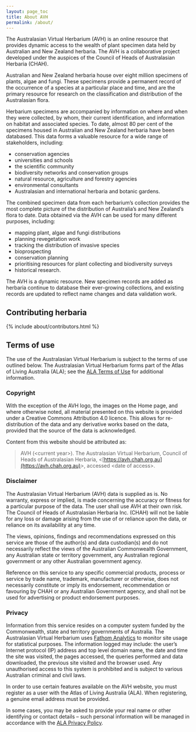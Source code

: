 ```yaml
---
layout: page_toc
title: About AVH
permalink: /about/
---
```


The Australasian Virtual Herbarium (AVH) is an online resource that provides
dynamic access to the wealth of plant specimen data held by Australian and New
Zealand herbaria. The AVH is a collaborative project developed under the
auspices of the Council of Heads of Australasian Herbaria (CHAH).

Australian and New Zealand herbaria house over eight million specimens of
plants, algae and fungi. These specimens provide a permanent record of the
occurrence of a species at a particular place and time, and are the primary
resource for research on the classification and distribution of the Australasian
flora.

Herbarium specimens are accompanied by information on where and when they were
collected, by whom, their current identification, and information on habitat and
associated species. To date, almost 80 per cent of the specimens housed in
Australian and New Zealand herbaria have been databased. This data forms a
valuable resource for a wide range of stakeholders, including:

- conservation agencies
- universities and schools
- the scientific community
- biodiversity networks and conservation groups
- natural resource, agriculture and forestry agencies
- environmental consultants
- Australasian and international herbaria and botanic gardens.

The combined specimen data from each herbarium’s collection provides the most
complete picture of the distribution of Australia’s and New Zealand’s flora to
date. Data obtained via the AVH can be used for many different purposes,
including:

- mapping plant, algae and fungi distributions
- planning revegetation work
- tracking the distribution of invasive species
- bioprospecting
- conservation planning
- prioritising resources for plant collecting and biodiversity surveys
- historical research.

The AVH is a dynamic resource. New specimen records are added as herbaria
continue to database their ever-growing collections, and existing records are
updated to reflect name changes and data validation work.

## Contributing herbaria

{% include about/contributors.html %}

## Terms of use

The use of the Australasian Virtual Herbarium is subject to the terms of use
outlined below. The Australasian Virtual Herbarium forms part of the Atlas of
Living Australia (ALA); see the [ALA Terms of
Use](https://www.ala.org.au/terms-of-use) for additional information.

### Copyright

With the exception of the AVH logo, the images on the Home page, and where
otherwise noted, all material presented on this website is provided under a
Creative Commons Attribution 4.0 licence. This allows for re-distribution of the
data and any derivative works based on the data, provided that the source of the
data is acknowledged.

Content from this website should be attributed as:

> AVH (&lt;current year&gt;). The Australasian Virtual Herbarium, Council of
> Heads of Australasian Herbaria,
> &lt;[https://avh.chah.org.au](https://avh.chah.org.au)&gt;, accessed &lt;date
> of access&gt;.

### Disclaimer

The Australasian Virtual Herbarium (AVH) data is supplied as is. No warranty,
express or implied, is made concerning the accuracy or fitness for a particular
purpose of the data. The user shall use AVH at their own risk. The Council of
Heads of Australasian Herbaria Inc. (CHAH) will not be liable for any loss or
damage arising from the use of or reliance upon the data, or reliance on its
availability at any time.

The views, opinions, findings and recommendations expressed on this service are
those of the author(s) and data custodian(s) and do not necessarily reflect the
views of the Australian Commonwealth Government, any Australian state or
territory government, any Australian regional government or any other Australian
government agency.

Reference on this service to any specific commercial products, process or
service by trade name, trademark, manufacturer or otherwise, does not
necessarily constitute or imply its endorsement, recommendation or favouring by
CHAH or any Australian Government agency, and shall not be used for advertising
or product endorsement purposes.

### Privacy

Information from this service resides on a computer system funded by the
Commonwealth, state and territory governments of Australia. The Australasian
Virtual Herbarium uses [Fathom Analytics](https://usefathom.com/) to monitor
site usage for statistical purposes. The information logged may include: the
user’s Internet protocol (IP) address and top level domain name, the date and
time the site was visited, the pages accessed, the queries performed and data
downloaded, the previous site visited and the browser used. Any unauthorised
access to this system is prohibited and is subject to various Australian
criminal and civil laws.

In order to use certain features available on the AVH website, you must register
as a user with the Atlas of Living Australia (ALA). When registering, a genuine
email address must be provided.

In some cases, you may be asked to provide your real name or other identifying
or contact details – such personal information will be managed in accordance
with the [ALA Privacy
Policy](https://www.ala.org.au/terms-of-use/privacy-policy/).